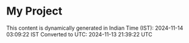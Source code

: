 # My Project

This content is dynamically generated in Indian Time (IST): 2024-11-14 03:09:22 IST
Converted to UTC: 2024-11-13 21:39:22 UTC
